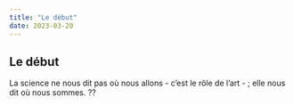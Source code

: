 ```yaml
---
title: "Le début"
date: 2023-03-20
---
```


## Le début


La science ne nous dit pas où nous allons - c’est le rôle de l’art - ; elle nous dit où nous sommes. ??
